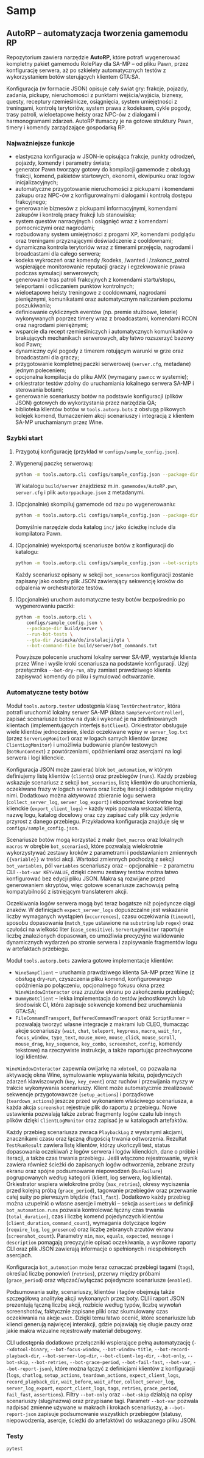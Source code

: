# Samp

## AutoRP – automatyzacja tworzenia gamemodu RP

Repozytorium zawiera narzędzie **AutoRP**, które potrafi wygenerować kompletny pakiet
gamemodu RolePlay dla SA-MP – od pliku Pawn, przez konfigurację serwera, aż po szkielety
automatycznych testów z wykorzystaniem botów sterujących klientem GTA:SA.

Konfiguracja (w formacie JSON) opisuje cały świat gry: frakcje, pojazdy, zadania, pickupy,
nieruchomości z punktami wejścia/wyjścia, biznesy, questy, receptury rzemieślnicze,
osiągnięcia, system umiejętności z treningami, kontrolę terytoriów, system prawa z kodeksem,
cykle pogody, trasy patroli, wieloetapowe heisty oraz NPC-ów z dialogami i harmonogramami
zdarzeń. AutoRP tłumaczy je na gotowe struktury Pawn, timery i komendy zarządzające
gospodarką RP.

### Najważniejsze funkcje
- elastyczna konfiguracja w JSON-ie opisująca frakcje, punkty odrodzeń, pojazdy,
  komendy i parametry świata;
- generator Pawn tworzący gotowy do kompilacji gamemode z obsługą frakcji, komend,
  pakietów startowych, ekonomii, ekwipunku oraz logów inicjalizacyjnych;
- automatyczne przygotowanie nieruchomości z pickupami i komendami zakupu oraz NPC-ów
  z konfigurowalnymi dialogami i kontrolą dostępu frakcyjnego;
- generowanie biznesów z pickupami informacyjnymi, komendami zakupów i kontrolą pracy
  frakcji lub stanowiska;
- system questów narracyjnych i osiągnięć wraz z komendami pomocniczymi oraz nagrodami;
- rozbudowany system umiejętności z progami XP, komendami podglądu oraz treningami
  przyznającymi doświadczenie z cooldownami;
- dynamiczna kontrola terytoriów wraz z timerami przejęcia, nagrodami i broadcastami dla
  całego serwera;
- kodeks wykroczeń oraz komendy /kodeks, /wanted i /zakoncz_patrol wspierające monitorowanie
  reputacji graczy i egzekwowanie prawa podczas symulacji serwerowych;
- generowanie tras patroli frakcyjnych z komendami startu/stopu, teleportami i odliczaniem
  punktów kontrolnych;
- wieloetapowe heisty treningowe z cooldownami, nagrodami pieniężnymi, komunikatami oraz
  automatycznym naliczaniem poziomu poszukiwania;
- definiowanie cyklicznych eventów (np. premie służbowe, loterie) wykonywanych poprzez
  timery wraz z broadcastami, komendami RCON oraz nagrodami pieniężnymi;
- wsparcie dla recept rzemieślniczych i automatycznych komunikatów o brakujących
  mechanikach serwerowych, aby łatwo rozszerzyć bazowy kod Pawn;
- dynamiczny cykl pogody z timerem rotującym warunki w grze oraz broadcastami dla graczy;
- przygotowanie kompletnej paczki serwerowej (`server.cfg`, metadane) jednym poleceniem;
- opcjonalna kompilacja do pliku AMX (wymagany `pawncc` w systemie);
- orkiestrator testów zdolny do uruchamiania lokalnego serwera SA-MP i sterowania botami;
- generowanie scenariuszy botów na podstawie konfiguracji (plików JSON) gotowych do
  wykorzystania przez narzędzia QA;
- biblioteka klientów botów w `tools.autorp.bots` z obsługą plikowych kolejek komend,
  tłumaczeniem akcji scenariuszy i integracją z klientem SA-MP uruchamianym przez Wine.

### Szybki start
1. Przygotuj konfigurację (przykład w `configs/sample_config.json`).
2. Wygeneruj paczkę serwerową:
   ```bash
   python -m tools.autorp.cli configs/sample_config.json --package-dir build/server
   ```
   W katalogu `build/server` znajdziesz m.in. `gamemodes/AutoRP.pwn`, `server.cfg` i plik
   `autorppackage.json` z metadanymi.
3. (Opcjonalnie) skompiluj gamemode od razu po wygenerowaniu:
   ```bash
   python -m tools.autorp.cli configs/sample_config.json --package-dir build/server --compile
   ```
   Domyślnie narzędzie doda katalog `inc/` jako ścieżkę include dla kompilatora Pawn.

4. (Opcjonalnie) wyeksportuj scenariusze botów z konfiguracji do katalogu:
   ```bash
   python -m tools.autorp.cli configs/sample_config.json --bot-scripts-dir build/bots
   ```
   Każdy scenariusz opisany w sekcji `bot_scenarios` konfiguracji zostanie zapisany jako osobny
   plik JSON zawierający sekwencję kroków do odpalenia w orchestratorze testów.

5. (Opcjonalnie) uruchom automatyczne testy botów bezpośrednio po wygenerowaniu paczki:
   ```bash
   python -m tools.autorp.cli \
       configs/sample_config.json \
       --package-dir build/server \
       --run-bot-tests \
       --gta-dir /sciezka/do/instalacji/gta \
       --bot-command-file build/server/bot_commands.txt
   ```
   Powyższe polecenie uruchomi lokalny serwer SA-MP, wystartuje klienta przez Wine i wyśle
   kroki scenariusza na podstawie konfiguracji. Użyj przełącznika `--bot-dry-run`, aby
   zamiast prawdziwego klienta zapisywać komendy do pliku i symulować odtwarzanie.

### Automatyczne testy botów
Moduł `tools.autorp.tester` udostępnia klasę `TestOrchestrator`, która potrafi uruchomić
lokalny serwer SA-MP (klasa `SampServerController`), zapisać scenariusze botów na dysk i
wykonać je na zdefiniowanych klientach (implementujących interfejs `BotClient`). Orkiestrator
obsługuje wiele klientów jednocześnie, śledzi oczekiwane wpisy w `server_log.txt` (przez
`ServerLogMonitor`) oraz w logach samych klientów (przez `ClientLogMonitor`) i umożliwia
budowanie planów testowych (`BotRunContext`) z powtórzeniami, opóźnieniami oraz asercjami na
logi serwera i logi klienckie.

Konfiguracja JSON może zawierać blok `bot_automation`, w którym definiujemy listę klientów
(`clients`) oraz przebiegów (`runs`). Każdy przebieg wskazuje scenariusz z sekcji
`bot_scenarios`, listę klientów do uruchomienia, oczekiwane frazy w logach serwera oraz
liczbę iteracji i odstępów między nimi. Dodatkowo można aktywować zbieranie logu serwera
(`collect_server_log`, `server_log_export`) i eksportować konkretne logi klienckie
(`export_client_logs`) – każdy wpis pozwala wskazać klienta, nazwę logu, katalog docelowy
oraz czy zapisać cały plik czy jedynie przyrost z danego przebiegu. Przykładowa konfiguracja
znajduje się w `configs/sample_config.json`.

Scenariusze botów mogą korzystać z makr (`bot_macros` oraz lokalnych `macros` w obrębie
`bot_scenarios`), które pozwalają wielokrotnie wykorzystywać zestawy kroków z parametrami i
podstawianiem zmiennych `{{variable}}` w treści akcji. Wartości zmiennych pochodzą z sekcji
`bot_variables`, pól `variables` scenariuszy oraz – opcjonalnie – z parametru CLI
`--bot-var KEY=VALUE`, dzięki czemu zestawy testów można łatwo konfigurować bez edycji pliku
JSON. Makra są rozwijane przed generowaniem skryptów, więc gotowe scenariusze zachowują pełną
kompatybilność z istniejącym translaterem akcji.

Oczekiwania logów serwera mogą być teraz bogatsze niż pojedyncze ciągi znaków. W definicjach
`expect_server_logs` dopuszczalne jest wskazanie liczby wymaganych wystąpień (`occurrences`),
czasu oczekiwania (`timeout`), sposobu dopasowania (`match_type` ustawione na `substring` lub
`regex`) oraz czułości na wielkość liter (`case_sensitive`). `ServerLogMonitor` raportuje liczbę
znalezionych dopasowań, co umożliwia precyzyjne walidowanie dynamicznych wydarzeń po stronie
serwera i zapisywanie fragmentów logu w artefaktach przebiegu.

Moduł `tools.autorp.bots` zawiera gotowe implementacje klientów:

- `WineSampClient` – uruchamia prawdziwego klienta SA-MP przez Wine (z obsługą dry-run,
  czyszczenia pliku komend, konfigurowanego opóźnienia po połączeniu, opcjonalnego fokusu
  okna przez `WineWindowInteractor` oraz zrzutów ekranu po zakończeniu przebiegu);
- `DummyBotClient` – lekka implementacja do testów jednostkowych lub środowisk CI, która
  zapisuje sekwencje komend bez uruchamiania GTA:SA;
- `FileCommandTransport`, `BufferedCommandTransport` oraz `ScriptRunner` – pozwalają tworzyć
  własne integracje z makrami lub CLEO, tłumacząc akcje scenariuszy (`wait`, `chat`,
  `teleport`, `keypress`, `macro`, `wait_for`, `focus_window`, `type_text`, `mouse_move`,
  `mouse_click`, `mouse_scroll`, `mouse_drag`, `key_sequence`, `key_combo`, `screenshot`,
  `config`, komendy tekstowe)
  na rzeczywiste instrukcje, a także raportując przechwycone logi klientów.

`WineWindowInteractor` zapewnia owijarkę na `xdotool`, co pozwala na aktywację okna Wine,
symulowanie wpisywania tekstu, pojedynczych zdarzeń klawiszowych (`key`, `key_event`) oraz
ruchów i przewijania myszy w trakcie wykonywania scenariuszy. Klient może automatycznie
zrealizować sekwencje przygotowawcze (`setup_actions`) i porządkowe (`teardown_actions`)
jeszcze przed wykonaniem właściwego scenariusza, a każda akcja `screenshot` rejestruje plik do
raportu z przebiegu. Nowe ustawienia pozwalają także zebrać fragmenty logów czatu lub innych
plików dzięki `ClientLogMonitor` oraz zapisać je w katalogach artefaktów.

Każdy przebieg scenariusza zwraca `PlaybackLog` z wysłanymi akcjami, znacznikami czasu oraz
łączną długością trwania odtworzenia. Rezultat `TestRunResult` zawiera listę klientów, którzy
ukończyli test, status dopasowania oczekiwań z logów serwera i logów klienckich, dane o próbie
i iteracji, a także czas trwania przebiegu. Jeśli włączono rejestrowanie, wynik zawiera również
ścieżki do zapisanych logów odtworzenia, zebrane zrzuty ekranu oraz spójne podsumowanie
niepowodzeń (`RunFailure`) pogrupowanych według kategorii (klient, log serwera, log klienta).
Orkiestrator wspiera wielokrotne próby (`max_retries`), okresy wyciszenia przed kolejną próbą
(`grace_period`), tagowanie przebiegów oraz przerwanie całej suity po pierwszym błędzie
(`fail_fast`). Dodatkowo każdy przebieg można uzupełnić o własne asercje i metryki – sekcja
`assertions` w definicji `bot_automation.runs` pozwala kontrolować łączny czas trwania
(`total_duration`), czas i liczbę komend pojedynczych klientów (`client_duration`,
`command_count`), wymagania dotyczące logów (`require_log`, `log_presence`) oraz liczbę
zebranych zrzutów ekranu (`screenshot_count`). Parametry `min`, `max`, `equals`, `expected`,
`message` i `description` pomagają precyzyjnie opisać oczekiwania, a wynikowe raporty CLI oraz
plik JSON zawierają informacje o spełnionych i niespełnionych asercjach.

Konfiguracja `bot_automation` może teraz oznaczać przebiegi tagami (`tags`), określać liczbę
ponowień (`retries`), przerwy między próbami (`grace_period`) oraz włączać/wyłączać pojedyncze
scenariusze (`enabled`).

Podsumowania suity, scenariuszy, klientów i tagów obejmują także szczegółową analitykę akcji
wykonanych przez boty. CLI i raport JSON prezentują łączną liczbę akcji, rozbicie według typów,
liczbę wywołań screenshotów, faktycznie zapisane pliki oraz skumulowany czas oczekiwania na
akcje `wait`. Dzięki temu łatwo ocenić, które scenariusze lub klienci generują najwięcej
interakcji, gdzie pojawiają się długie pauzy oraz jakie makra wizualne rejestrowały materiał
debugowy.

CLI udostępnia dodatkowe przełączniki wspierające pełną automatyzację (`--xdotool-binary`,
`--bot-focus-window`, `--bot-window-title`, `--bot-record-playback-dir`,
`--bot-server-log-dir`, `--bot-client-log-dir`, `--bot-only`, `--bot-skip`,
`--bot-retries`, `--bot-grace-period`, `--bot-fail-fast`, `--bot-var`,
`--bot-report-json`), które można łączyć z definicjami klientów z konfiguracji (`logs`,
`chatlog`, `setup_actions`, `teardown_actions`, `expect_client_logs`,
`record_playback_dir`, `wait_before`, `wait_after`, `collect_server_log`,
`server_log_export`, `export_client_logs`, `tags`, `retries`, `grace_period`,
`fail_fast`, `assertions`). Filtry `--bot-only` oraz `--bot-skip` działają na opisy scenariuszy
(slug/nazwa) oraz przypisane tagi. Parametr `--bot-var` pozwala nadpisać zmienne używane w
makrach i krokach scenariuszy, a `--bot-report-json` zapisuje podsumowanie wszystkich
przebiegów (statusy, niepowodzenia, asercje, ścieżki do artefaktów) do wskazanego pliku JSON.

### Testy
```bash
pytest
```
